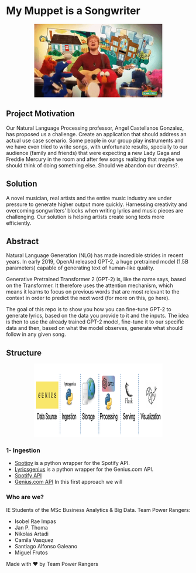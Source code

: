 # My Muppet is a Songwriter 
<p align="center">
<img width="350" height="200" src="imgs/ed.gif">
</p>

## Project Motivation
Our Natural Language Processing professor, Angel Castellanos Gonzalez, has proposed us a challenge. Create an application that should address an actual use case scenario. Some people in our group play instruments and we have even tried to write songs, with unfortunate results, specially to our audience (family and friends) that were expecting a new Lady Gaga and Freddie Mercury in the room and after few songs realizing that maybe we should think of doing something else. Should we abandon our dreams?.

## Solution
A novel musician, real artists and the entire music industry are under pressure to generate higher output more quickly. Harnessing creativity and overcoming songwriters’ blocks when writing lyrics and music pieces are challenging. Our solution is helping artists create song texts more efficiently.

## Abstract
Natural Language Generation (NLG) has made incredible strides in recent years. In early 2019, OpenAI released GPT-2, a huge pretrained model (1.5B parameters) capable of generating text of human-like quality.

Generative Pretrained Transformer 2 (GPT-2) is, like the name says, based on the Transformer. It therefore uses the attention mechanism, which means it learns to focus on previous words that are most relevant to the context in order to predict the next word (for more on this, go here).

The goal of this repo is to show you how you can fine-tune GPT-2 to generate lyrics, based on the data you provide to it and the inputs. The idea is then to use the already trained GPT-2  model, fine-tune it to our specific data and then, based on what the model observes, generate what should follow in any given song.


## Structure

<p align="center">
<img width="350" height="200" src="imgs/structure.png">
</p>



### 1- Ingestion
- [Spotipy](https://spotipy.readthedocs.io/en/2.9.0/) is a python wrapper for the Spotify API.
- [Lyricsgenius](https://lyricsgenius.readthedocs.io/en/master/) is a python wrapper for the Genius.com API.
- [Spotify API](https://developer.spotify.com/dashboard/applications) 
- [Genius.com API](https://genius.com/api-clients)
In this first approach we will 



### Who are we?
IE Students of the MSc Business Analytics & Big Data. Team Power Rangers:
  - Isobel Rae Impas
  - Jan P. Thoma
  - Nikolas Artadi
  - Camila Vasquez
  - Santiago Alfonso Galeano
  - Miguel Frutos

Made with ❤️ by Team Power Rangers
